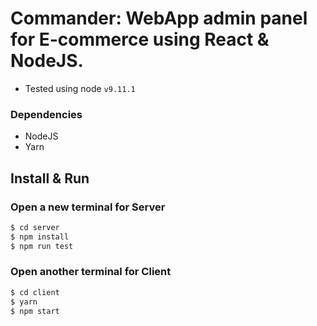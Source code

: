 # Commander: WebApp admin panel for E-commerce using React & NodeJS.

* Tested using node `v9.11.1`

### Dependencies
- NodeJS
- Yarn

## Install & Run
### Open a new terminal for Server
```sh
$ cd server
$ npm install
$ npm run test
```
### Open another terminal for Client
```sh
$ cd client
$ yarn
$ npm start
```

